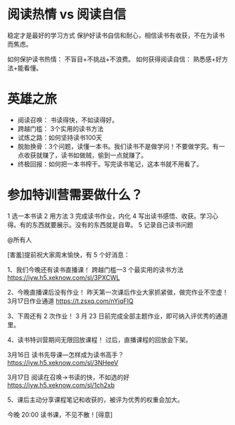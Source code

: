 # 阅读热情 vs 阅读自信

稳定才是最好的学习方式 保护好读书自信和耐心，相信读书有收获，不在为读书而焦虑。

如何保护读书热情： 不盲目+不挑战+不浪费。 如何获得阅读自信： 熟悉感+好方法+能看懂。

# 英雄之旅

- 阅读召唤： 书读得快，不如读得好。
- 跨越门槛： 3个实用的读书方法
- 试炼之路：如何坚持读书100天
- 脱胎换骨：3个问题，读懂一本书。我们读书不是做学问！不要做学究。有一点收获就赚了，读书如做贼，偷到一点就赚了。
- 终极回报：如何把一本书榨干。写完读书笔记，这本书就不用看了。

# 参加特训营需要做什么？

1 选一本书读 2 用方法 3 完成读书作业，内化 4 写出读书感悟、收获。学习心得。有的东西就要展示。没有的东西就是自卑。 5 记录自己读书问题

@所有人

[害羞]提前祝大家周末愉快，有 5 个好消息：

1、我们今晚还有读书直播课！ 跨越门槛—3 个最实用的读书方法
https://iyw.h5.xeknow.com/sl/3PXCWL

2、今晚直播课后没有作业！ 昨天第一次课后作业大家抓紧做，做完作业不空虚！ 3月17日作业通道
https://t.zsxq.com/nYjqFIQ

3、下周还有 2 次作业！ 3 月 23 日前完成全部主题作业，即可纳入评优秀的通道里。

4、读书特训营期间无限回放课程！ 过后，直播课程的回放会下架。

3月16日 读书先导课—怎样成为读书高手？
https://iyw.h5.xeknow.com/sl/3NHeeV

3月17日 阅读在召唤→书读的快，不如选的好
https://iyw.h5.xeknow.com/sl/1ch2xb

5、课后主动分享课程笔记和收获的，被评为优秀的权重会加大。

今晚 20:00 读书课，不见不散！[得意]


























